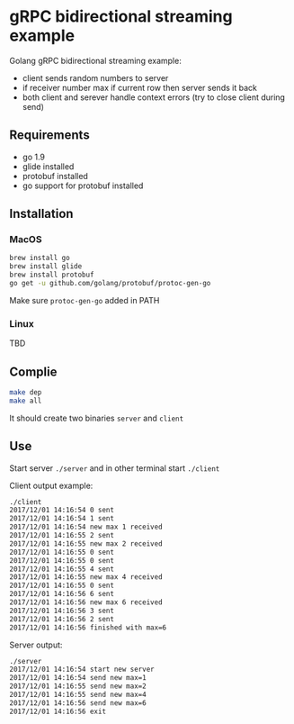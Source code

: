 # gRPC bidirectional streaming example

Golang gRPC bidirectional streaming example:

- client sends random numbers to server
- if receiver number max if current row then server sends it back
- both client and serever handle context errors (try to close client during send)

## Requirements

- go 1.9
- glide installed
- protobuf installed
- go support for protobuf installed

## Installation

### MacOS

```bash
brew install go
brew install glide
brew install protobuf
go get -u github.com/golang/protobuf/protoc-gen-go
```

Make sure ```protoc-gen-go``` added in PATH

### Linux

TBD

## Complie

```bash
make dep
make all
```

It should create two binaries `server` and `client`

## Use

Start server `./server` and in other terminal start `./client`

Client output example:

```bash
./client
2017/12/01 14:16:54 0 sent
2017/12/01 14:16:54 1 sent
2017/12/01 14:16:54 new max 1 received
2017/12/01 14:16:55 2 sent
2017/12/01 14:16:55 new max 2 received
2017/12/01 14:16:55 0 sent
2017/12/01 14:16:55 0 sent
2017/12/01 14:16:55 4 sent
2017/12/01 14:16:55 new max 4 received
2017/12/01 14:16:55 0 sent
2017/12/01 14:16:56 6 sent
2017/12/01 14:16:56 new max 6 received
2017/12/01 14:16:56 3 sent
2017/12/01 14:16:56 2 sent
2017/12/01 14:16:56 finished with max=6
```

Server output:

```bash
./server
2017/12/01 14:16:54 start new server
2017/12/01 14:16:54 send new max=1
2017/12/01 14:16:55 send new max=2
2017/12/01 14:16:55 send new max=4
2017/12/01 14:16:56 send new max=6
2017/12/01 14:16:56 exit
````
